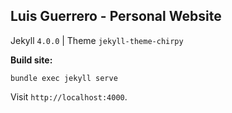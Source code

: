## Luis Guerrero - Personal Website

Jekyll `4.0.0` | Theme `jekyll-theme-chirpy`

**Build site:**
```
bundle exec jekyll serve
```

Visit `http://localhost:4000`.
